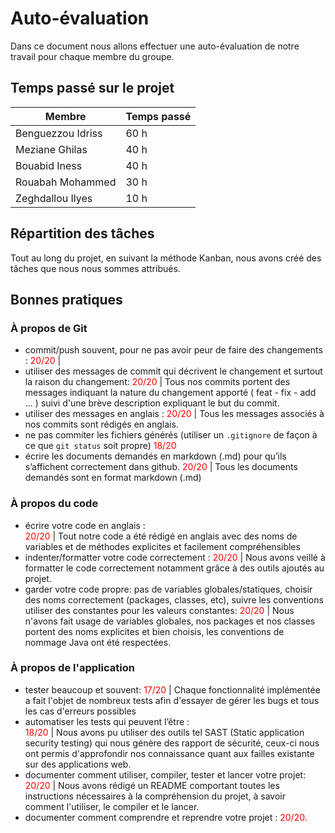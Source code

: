 # Auto-évaluation

Dans ce document nous allons effectuer une auto-évaluation de notre travail pour chaque membre du groupe.

## Temps passé sur le projet
|Membre|Temps passé |
|--|--|
| Benguezzou Idriss | 60 h |
| Meziane Ghilas | 40 h |
| Bouabid Iness | 40 h |
| Rouabah Mohammed | 30 h |
| Zeghdallou Ilyes | 10 h |

## Répartition des tâches
Tout au long du projet, en suivant la méthode Kanban, nous avons créé des tâches que nous nous sommes attribués.
## Bonnes pratiques
### À propos de Git
-   commit/push souvent, pour ne pas avoir peur de faire des changements : 
<font color='red'> 20/20 </font> | 
-   utiliser des messages de commit qui décrivent le changement et surtout la raison du changement: 
<font color='red'> 20/20 </font> | Tous nos commits portent des messages indiquant la nature du changement apporté ( feat - fix  - add ... ) suivi d'une brève description expliquant le but du commit. 
-   utiliser des messages en anglais : 
<font color='red'> 20/20 </font> | Tous les messages associés à nos commits sont rédigés en anglais.
-   ne pas commiter les fichiers générés (utiliser un `.gitignore` de façon à ce que `git status` soit propre)<font color='red'> 18/20 </font>
-   écrire les documents demandés en markdown (.md) pour qu’ils s’affichent correctement dans github. <font color='red'> 20/20 </font> | Tous les documents demandés sont en format markdown (.md)
### À propos du code
-   écrire votre code en anglais :  
<font color='red'>20/20  </font> | Tout notre code a été rédigé en anglais avec des noms de variables et de méthodes explicites et facilement compréhensibles 
-   indenter/formatter votre code correctement : 
<font color='red'>20/20 </font> | Nous avons veillé à formatter le code correctement notamment grâce à des outils ajoutés au projet. 
-   garder votre code propre: pas de variables globales/statiques, choisir des noms correctement (packages, classes, etc), suivre les conventions utiliser des constantes pour les valeurs constantes: 
<font color='red'>20/20 </font> | Nous n'avons fait usage de variables globales, nos packages et nos classes portent des noms explicites et bien choisis, les conventions de nommage Java ont été respectées. 

### À propos de l'application
-    tester beaucoup et souvent: 
<font color='red'> 17/20 </font> | Chaque fonctionnalité implémentée a fait l'objet de nombreux tests afin d'essayer de gérer les bugs et tous les cas d'erreurs possibles 
-   automatiser les tests qui peuvent l’être :  
<font color='red'> 18/20 </font>  | Nous avons pu utiliser des outils tel SAST (Static application security testing) qui nous génère des rapport de sécurité, ceux-ci nous ont permis d'approfondir nos connaissance quant aux failles existante sur des applications web. 
-   documenter comment utiliser, compiler, tester et lancer votre projet:  
<font color='red'> 20/20 </font> | Nous avons rédigé un README comportant toutes les instructions nécessaires à la compréhension du projet, à savoir comment l'utiliser, le compiler et le lancer. 
-   documenter comment comprendre et reprendre votre projet : <font color='red'>20/20.</font>